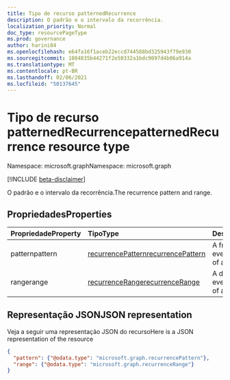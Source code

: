 ```yaml
---
title: Tipo de recurso patternedRecurrence
description: O padrão e o intervalo da recorrência.
localization_priority: Normal
doc_type: resourcePageType
ms.prod: governance
author: harini84
ms.openlocfilehash: e64fa16f1aceb22eccd744588bd325943f79e930
ms.sourcegitcommit: 1004835b44271f2e50332a1bdc9097d4b06a914a
ms.translationtype: MT
ms.contentlocale: pt-BR
ms.lasthandoff: 02/06/2021
ms.locfileid: "50137645"
---
```

# <a name="patternedrecurrence-resource-type"></a><span data-ttu-id="1f628-103">Tipo de recurso patternedRecurrence</span><span class="sxs-lookup"><span data-stu-id="1f628-103">patternedRecurrence resource type</span></span>

<span data-ttu-id="1f628-104">Namespace: microsoft.graph</span><span class="sxs-lookup"><span data-stu-id="1f628-104">Namespace: microsoft.graph</span></span>

[!INCLUDE [beta-disclaimer](../../includes/beta-disclaimer.md)]

<span data-ttu-id="1f628-105">O padrão e o intervalo da recorrência.</span><span class="sxs-lookup"><span data-stu-id="1f628-105">The recurrence pattern and range.</span></span>

## <a name="properties"></a><span data-ttu-id="1f628-106">Propriedades</span><span class="sxs-lookup"><span data-stu-id="1f628-106">Properties</span></span>
| <span data-ttu-id="1f628-107">Propriedade</span><span class="sxs-lookup"><span data-stu-id="1f628-107">Property</span></span>     | <span data-ttu-id="1f628-108">Tipo</span><span class="sxs-lookup"><span data-stu-id="1f628-108">Type</span></span>   |<span data-ttu-id="1f628-109">Descrição</span><span class="sxs-lookup"><span data-stu-id="1f628-109">Description</span></span>|
|:---------------|:--------|:----------|
|<span data-ttu-id="1f628-110">pattern</span><span class="sxs-lookup"><span data-stu-id="1f628-110">pattern</span></span>|[<span data-ttu-id="1f628-111">recurrencePattern</span><span class="sxs-lookup"><span data-stu-id="1f628-111">recurrencePattern</span></span>](recurrencepattern.md)|<span data-ttu-id="1f628-112">A frequência de um evento.</span><span class="sxs-lookup"><span data-stu-id="1f628-112">The frequency of an event.</span></span>|
|<span data-ttu-id="1f628-113">range</span><span class="sxs-lookup"><span data-stu-id="1f628-113">range</span></span>|[<span data-ttu-id="1f628-114">recurrenceRange</span><span class="sxs-lookup"><span data-stu-id="1f628-114">recurrenceRange</span></span>](recurrencerange.md)|<span data-ttu-id="1f628-115">A duração de um evento.</span><span class="sxs-lookup"><span data-stu-id="1f628-115">The duration of an event.</span></span>|

## <a name="json-representation"></a><span data-ttu-id="1f628-116">Representação JSON</span><span class="sxs-lookup"><span data-stu-id="1f628-116">JSON representation</span></span>

<span data-ttu-id="1f628-117">Veja a seguir uma representação JSON do recurso</span><span class="sxs-lookup"><span data-stu-id="1f628-117">Here is a JSON representation of the resource</span></span>

<!-- {
  "blockType": "resource",
  "optionalProperties": [

  ],
  "@odata.type": "microsoft.graph.patternedRecurrence"
}-->

```json
{
  "pattern": {"@odata.type": "microsoft.graph.recurrencePattern"},
  "range": {"@odata.type": "microsoft.graph.recurrenceRange"}
}

```

<!-- uuid: 8fcb5dbc-d5aa-4681-8e31-b001d5168d79
2015-10-25 14:57:30 UTC -->
<!--
{
  "type": "#page.annotation",
  "description": "patternedRecurrence resource",
  "keywords": "",
  "section": "documentation",
  "tocPath": "",
  "suppressions": []
}
-->


